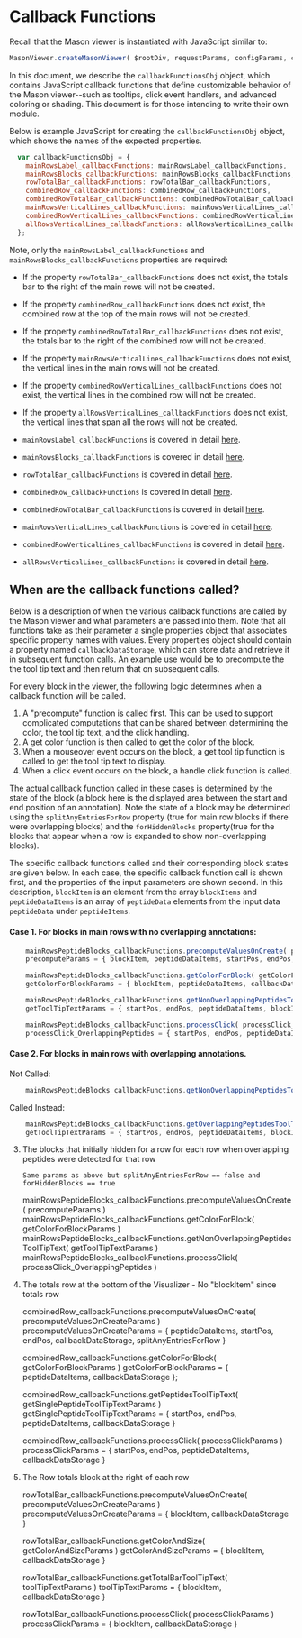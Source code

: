 # Callback Functions

Recall that the Mason viewer is instantiated with JavaScript similar to:

```javascript
MasonViewer.createMasonViewer( $rootDiv, requestParams, configParams, callbackFunctionsObj );
```
In this document, we describe the `callbackFunctionsObj` object, which contains JavaScript callback functions that define customizable behavior of the Mason viewer--such as tooltips, click event handlers, and advanced coloring or shading. This document is for those intending to write their own module.

Below is example JavaScript for creating the `callbackFunctionsObj` object, which shows the names of the expected properties.
```javascript
  var callbackFunctionsObj = {
    mainRowsLabel_callbackFunctions: mainRowsLabel_callbackFunctions,
    mainRowsBlocks_callbackFunctions: mainRowsBlocks_callbackFunctions,
    rowTotalBar_callbackFunctions: rowTotalBar_callbackFunctions,
    combinedRow_callbackFunctions: combinedRow_callbackFunctions,
    combinedRowTotalBar_callbackFunctions: combinedRowTotalBar_callbackFunctions,
    mainRowsVerticalLines_callbackFunctions: mainRowsVerticalLines_callbackFunctions,
    combinedRowVerticalLines_callbackFunctions: combinedRowVerticalLines_callbackFunctions,
    allRowsVerticalLines_callbackFunctions: allRowsVerticalLines_callbackFunctions
  };
  ```
Note, only the `mainRowsLabel_callbackFunctions` and `mainRowsBlocks_callbackFunctions` properties are required:
  - If the property `rowTotalBar_callbackFunctions` does not exist, the totals bar to the right of the main rows will not be created.
  - If the property `combinedRow_callbackFunctions` does not exist, the combined row at the top of the main rows will not be created.
  - If the property `combinedRowTotalBar_callbackFunctions` does not exist, the totals bar to the right of the combined row will not be created.
  - If the property `mainRowsVerticalLines_callbackFunctions` does not exist, the vertical lines in the main rows will not
be created.
  - If the property `combinedRowVerticalLines_callbackFunctions` does not exist, the vertical lines in the combined row will not be created.
  - If the property `allRowsVerticalLines_callbackFunctions` does not exist, the vertical lines that span all the rows will not be created.


- `mainRowsLabel_callbackFunctions` is covered in detail <a href="callbacks/mainRowsLabel_callbackFunctions.md">here</a>.
- `mainRowsBlocks_callbackFunctions` is covered in detail <a href="callbacks/mainRowsBlocks_callbackFunctions.md">here</a>.
- `rowTotalBar_callbackFunctions` is covered in detail <a href="callbacks/rowTotalBar_callbackFunctions.md">here</a>.
- `combinedRow_callbackFunctions` is covered in detail <a href="callbacks/combinedRow_callbackFunctions.md">here</a>.
- `combinedRowTotalBar_callbackFunctions` is covered in detail <a href="callbacks/combinedRowTotalBar_callbackFunctions.md">here</a>.
- `mainRowsVerticalLines_callbackFunctions` is covered in detail <a href="callbacks/mainRowsVerticalLines_callbackFunctions.md">here</a>.
- `combinedRowVerticalLines_callbackFunctions` is covered in detail <a href="callbacks/combinedRowVerticalLines_callbackFunctions.md">here</a>.
- `allRowsVerticalLines_callbackFunctions` is covered in detail <a href="callbacks/allRowsVerticalLines_callbackFunctions.md">here</a>.

## When are the callback functions called?
Below is a description of when the various callback functions are called by the Mason viewer and what parameters are passed into them. Note that all functions take as their parameter a single properties object that associates specific property names with values. Every properties object should contain a property named `callbackDataStorage`, which can store data and retrieve it in subsequent function calls. An example use would be to precompute the the tool tip text and then return that on subsequent calls.

For every block in the viewer, the following logic determines when a callback function will be called.

1. A "precompute" function is called first.  This can be used to support complicated computations that can be shared between determining the color, the tool tip text, and the click handling.
2. A get color function is then called to get the color of the block.
3. When a mouseover event occurs on the block, a get tool tip function is called to get the tool tip text to display.
4. When a click event occurs on the block, a handle click function is called.

The actual callback function called in these cases is determined by the state of the block (a block here is the displayed area between the start and end position of an annotation). Note the state of a block may be determined using the `splitAnyEntriesForRow` property (true for main row blocks if there were overlapping blocks) and the `forHiddenBlocks` property(true for the blocks that appear when a row is expanded to show non-overlapping blocks).

The specific callback functions called and their corresponding block states are given below. In each case, the specific callback function call is shown first, and the properties of the input parameters are shown second. In this description, `blockItem` is an element from the array `blockItems` and `peptideDataItems` is an array of `peptideData` elements from the input data `peptideData` under `peptideItems`.

#### Case 1.  For blocks in main rows with no overlapping annotations:

```javascript
	mainRowsPeptideBlocks_callbackFunctions.precomputeValuesOnCreate( precomputeParams )
	precomputeParams = { blockItem, peptideDataItems, startPos, endPos, callbackDataStorage, splitAnyEntriesForRow, forHiddenBlocks }

	mainRowsPeptideBlocks_callbackFunctions.getColorForBlock( getColorForBlockParams )
	getColorForBlockParams = { blockItem, peptideDataItems, callbackDataStorage, forHiddenBlocks }

	mainRowsPeptideBlocks_callbackFunctions.getNonOverlappingPeptidesToolTipText( getToolTipTextParams )
	getToolTipTextParams = { startPos, endPos, peptideDataItems, blockItem, callbackDataStorage	}

	mainRowsPeptideBlocks_callbackFunctions.processClick( processClick_OverlappingPeptides )
	processClick_OverlappingPeptides = { startPos, endPos, peptideDataItems, blockItem, callbackDataStorage	}
```


#### Case 2.  For blocks in main rows with overlapping annotations.

 Not Called:
```javascript
	mainRowsPeptideBlocks_callbackFunctions.getNonOverlappingPeptidesToolTipText( getToolTipTextParams )`
```

 Called Instead:

```javascript
	mainRowsPeptideBlocks_callbackFunctions.getOverlappingPeptidesToolTipText( getToolTipTextParams )
	getToolTipTextParams = { startPos, endPos, peptideDataItems, blockItem, callbackDataStorage	}
```

3.  The blocks that initially hidden for a row for each row when overlapping peptides were detected for that row

		Same params as above but splitAnyEntriesForRow == false and forHiddenBlocks == true

	mainRowsPeptideBlocks_callbackFunctions.precomputeValuesOnCreate( precomputeParams )
	mainRowsPeptideBlocks_callbackFunctions.getColorForBlock( getColorForBlockParams )
	mainRowsPeptideBlocks_callbackFunctions.getNonOverlappingPeptidesToolTipText( getToolTipTextParams )
	mainRowsPeptideBlocks_callbackFunctions.processClick( processClick_OverlappingPeptides )


4.  The totals row at the bottom of the Visualizer - No "blockItem" since totals row

	combinedRow_callbackFunctions.precomputeValuesOnCreate( precomputeValuesOnCreateParams )
		precomputeValuesOnCreateParams = { peptideDataItems, startPos, endPos, callbackDataStorage, splitAnyEntriesForRow }

	combinedRow_callbackFunctions.getColorForBlock( getColorForBlockParams )
		getColorForBlockParams = { peptideDataItems, callbackDataStorage };

	combinedRow_callbackFunctions.getPeptidesToolTipText( getSinglePeptideToolTipTextParams )
		getSinglePeptideToolTipTextParams = { startPos, endPos, peptideDataItems, callbackDataStorage }

	combinedRow_callbackFunctions.processClick( processClickParams )
		processClickParams = { startPos, endPos, peptideDataItems, callbackDataStorage }

5.  The Row totals block at the right of each row

	rowTotalBar_callbackFunctions.precomputeValuesOnCreate( precomputeValuesOnCreateParams )
		precomputeValuesOnCreateParams = { blockItem, callbackDataStorage }

	rowTotalBar_callbackFunctions.getColorAndSize( getColorAndSizeParams )
		getColorAndSizeParams = { blockItem, callbackDataStorage }

	rowTotalBar_callbackFunctions.getTotalBarToolTipText( toolTipTextParams )
		toolTipTextParams = { blockItem, callbackDataStorage }

	rowTotalBar_callbackFunctions.processClick( processClickParams )
		processClickParams = { blockItem, callbackDataStorage }
